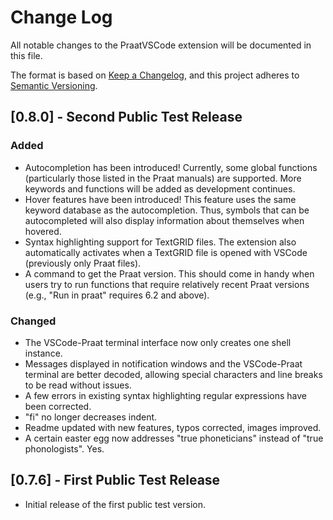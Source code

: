 # Change Log

All notable changes to the PraatVSCode extension will be documented in this file.

The format is based on [Keep a Changelog](https://keepachangelog.com/en/1.0.0/),
and this project adheres to [Semantic Versioning](https://semver.org/spec/v2.0.0.html).

## [0.8.0] - Second Public Test Release

### Added

- Autocompletion has been introduced! Currently, some global functions (particularly those listed in the Praat manuals) are supported. More keywords and functions will be added as development continues.
- Hover features have been introduced! This feature uses the same keyword database as the autocompletion. Thus, symbols that can be autocompleted will also display information about themselves when hovered.
- Syntax highlighting support for TextGRID files. The extension also automatically activates when a TextGRID file is opened with VSCode (previously only Praat files).
- A command to get the Praat version. This should come in handy when users try to run functions that require relatively recent Praat versions (e.g., "Run in praat" requires 6.2 and above).
  
### Changed

- The VSCode-Praat terminal interface now only creates one shell instance.
- Messages displayed in notification windows and the VSCode-Praat terminal are better decoded, allowing special characters and line breaks to be read without issues.
- A few errors in existing syntax highlighting regular expressions have been corrected.
- "fi" no longer decreases indent.
- Readme updated with new features, typos corrected, images improved.
- A certain easter egg now addresses "true phoneticians" instead of "true phonologists". Yes.

## [0.7.6] - First Public Test Release

- Initial release of the first public test version.
